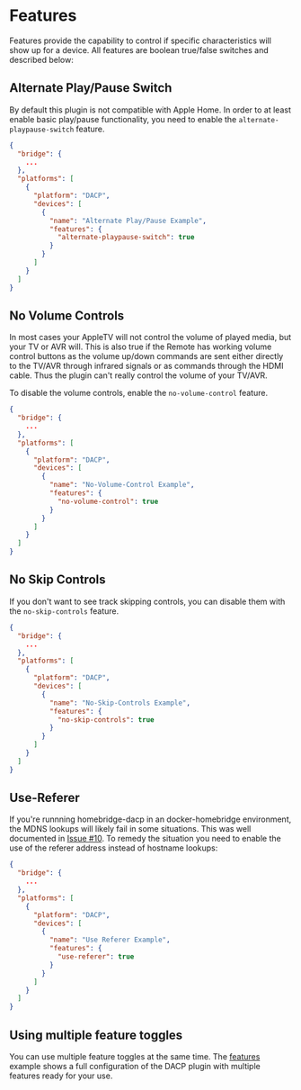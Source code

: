 # Features

Features provide the capability to control if specific characteristics will show up for a device. All features are boolean true/false switches and described below:

## Alternate Play/Pause Switch

By default this plugin is not compatible with Apple Home. In order to at least enable basic play/pause functionality, you need to enable the `alternate-playpause-switch` feature.

```json
{
  "bridge": {
    ...
  },
  "platforms": [
    {
      "platform": "DACP",
      "devices": [
        {
          "name": "Alternate Play/Pause Example",
          "features": {
            "alternate-playpause-switch": true
          }
        }
      ]
    }
  ]
}
```

## No Volume Controls

In most cases your AppleTV will not control the volume of played media, but your TV or AVR will. This is also true if the Remote has working volume control buttons as the volume up/down commands are sent either directly to the TV/AVR through infrared signals or as commands through the HDMI cable. Thus the plugin can't really control the volume of your TV/AVR.

To disable the volume controls, enable the `no-volume-control` feature.

```json
{
  "bridge": {
    ...
  },
  "platforms": [
    {
      "platform": "DACP",
      "devices": [
        {
          "name": "No-Volume-Control Example",
          "features": {
            "no-volume-control": true
          }
        }
      ]
    }
  ]
}
```

## No Skip Controls

If you don't want to see track skipping controls, you can disable them with the `no-skip-controls` feature.

```json
{
  "bridge": {
    ...
  },
  "platforms": [
    {
      "platform": "DACP",
      "devices": [
        {
          "name": "No-Skip-Controls Example",
          "features": {
            "no-skip-controls": true
          }
        }
      ]
    }
  ]
}
```

## Use-Referer

If you're runnning homebridge-dacp in an docker-homebridge environment, the MDNS lookups will likely fail in some
situations. This was well documented in [Issue #10](https://github.com/grover/homebridge-dacp/issues/10). To remedy the
situation you need to enable the use of the referer address instead of hostname lookups:

```json
{
  "bridge": {
    ...
  },
  "platforms": [
    {
      "platform": "DACP",
      "devices": [
        {
          "name": "Use Referer Example",
          "features": {
            "use-referer": true
          }
        }
      ]
    }
  ]
}
```

## Using multiple feature toggles

You can use multiple feature toggles at the same time. The [features](../../examples/features) example shows a full configuration of the DACP plugin with multiple features ready for your use.